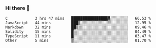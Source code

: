 ### Hi there 👋

<!--START_SECTION:waka-->

```text
C            3 hrs 47 mins   ████████████████▓░░░░░░░░   66.53 %
JavaScript   44 mins         ███▒░░░░░░░░░░░░░░░░░░░░░   12.95 %
Markdown     32 mins         ██▒░░░░░░░░░░░░░░░░░░░░░░   09.46 %
Solidity     15 mins         █░░░░░░░░░░░░░░░░░░░░░░░░   04.49 %
TypeScript   11 mins         █░░░░░░░░░░░░░░░░░░░░░░░░   03.47 %
Other        5 mins          ▒░░░░░░░░░░░░░░░░░░░░░░░░   01.70 %
```

<!--END_SECTION:waka-->
<!--
**Boombag0607/Boombag0607** is a ✨ _special_ ✨ repository because its `README.md` (this file) appears on your GitHub profile.

Here are some ideas to get you started:

- 🔭 I’m currently working on ...
- 🌱 I’m currently learning ...
- 👯 I’m looking to collaborate on ...
- 🤔 I’m looking for help with ...
- 💬 Ask me about ...
- 📫 How to reach me: ...
- 😄 Pronouns: ...
- ⚡ Fun fact: ...
-->

